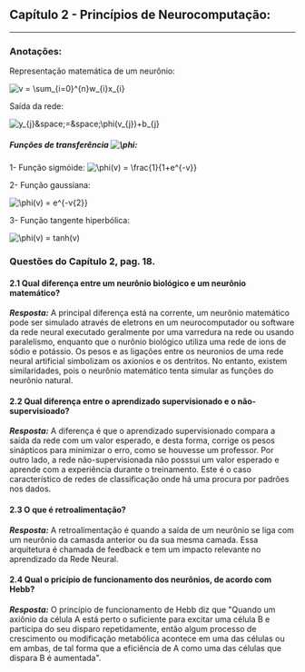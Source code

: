 ## Capítulo 2 - Princípios de Neurocomputação:

<hr>

### Anotações:
Representação matemática de um neurônio:

<img src="https://latex.codecogs.com/svg.image?v&space;=&space;\sum_{i=0}^{n}w_{i}x_{i}" title="v = \sum_{i=0}^{n}w_{i}x_{i}" />

Saída da rede:

<img src="https://latex.codecogs.com/svg.image?y_{j}&space;=&space;\phi(v_{j})&plus;b_{j}" title="y_{j}&space;=&space;\phi(v_{j})+b_{j}" />


##### Funções de transferência <img src="https://latex.codecogs.com/svg.image?\phi" title="\phi" />:

1- Função sigmóide:
<img src="https://latex.codecogs.com/svg.image?\phi(v)&space;=&space;\frac{1}{1&plus;e^{-v}}" title="\phi(v) = \frac{1}{1+e^{-v}}" />

2- Função gaussiana:

<img src="https://latex.codecogs.com/svg.image?\phi(v)&space;=&space;e^{-v^{2}}" title="\phi(v) = e^{-v{2}}" />

3- Função tangente hiperbólica:

<img src="https://latex.codecogs.com/svg.image?\phi(v)&space;=&space;tanh(v)" title="\phi(v) = tanh(v)" />

### Questões do Capítulo 2, pag. 18.

#### 2.1 Qual diferença entre um neurônio biológico e um neurônio matemático?

***Resposta:***
A principal diferença está na corrente, um neurônio matemático pode ser simulado através de eletrons en um neurocomputador ou software da rede neural executado geralmente por uma varredura na rede ou usando paralelismo, enquanto que o nurônio biológico utiliza uma rede de ions de sódio e potássio. Os pesos e as ligações entre os neuronios de uma rede neural artificial simbolizam os axionios e os dentritos. No entanto, existem similaridades, pois o neurônio matemático tenta simular as funções do neurônio natural.

#### 2.2 Qual diferença entre o aprendizado supervisionado e o não-supervisioado?

***Resposta:***
A diferença é que o aprendizado supervisionado compara a saída da rede com um valor esperado, e desta forma, corrige os pesos sinápticos para minimizar o erro, como se houvesse um professor. Por outro lado, a rede não-supervisionada não posssui um valor esperado e aprende com a experiência durante o treinamento. Este é o caso característico de redes de classificação onde há uma procura por padrões nos dados.

#### 2.3 O que é retroalimentação?

***Resposta:***
A retroalimentação é quando a saída de um neurônio se liga com um neurônio da camasda anterior ou da sua mesma camada. Essa arquitetura é chamada de feedback e tem um impacto relevante no aprendizado da Rede Neural.

#### 2.4 Qual o pricípio de funcionamento dos neurônios, de acordo com Hebb?

***Resposta:***
O princípio de funcionamento de Hebb diz que "Quando um axiônio da célula A está perto o suficiente para excitar uma célula B e participa do seu disparo repetidamente, então algum processo de crescimento ou modificação metabólica acontece em uma das células ou em ambas, de tal forma que a eficiência de A como uma das células que dispara B é aumentada".
